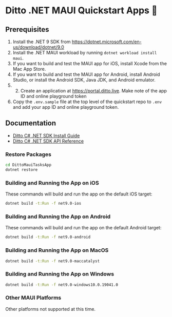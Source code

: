 # Ditto .NET MAUI Quickstart Apps 🚀

## Prerequisites

1. Install the .NET 9 SDK from <https://dotnet.microsoft.com/en-us/download/dotnet/9.0>
2. Install the .NET MAUI workload by running `dotnet workload install maui`.
3. If you want to build and test the MAUI app for iOS, install Xcode from the Mac App Store.
4. If you want to build and test the MAUI app for Android, install Android Studio, or install the Android SDK, Java JDK, and Android emulator.
5. 2. Create an application at <https://portal.ditto.live>. Make note of the app ID and online playground token
6. Copy the `.env.sample` file at the top level of the quickstart repo to `.env` and add your app ID and online playground token.


## Documentation

- [Ditto C# .NET SDK Install Guide](https://docs.ditto.live/install-guides/c-sharp)
- [Ditto C# .NET SDK API Reference](https://software.ditto.live/dotnet/Ditto/4.11.1/api-reference/)
### Restore Packages

```sh
cd DittoMauiTasksApp
dotnet restore
```

### Building and Running the App on iOS

These commands will build and run the app on the default iOS target:

```sh
dotnet build -t:Run -f net9.0-ios
```

### Building and Running the App on Android

These commands will build and run the app on the default Android target:

```sh
dotnet build -t:Run -f net9.0-android
```

### Building and Running the App on MacOS 

```sh
dotnet build -t:Run -f net9.0-maccatalyst 
```

### Building and Running the App on Windows 

```sh
dotnet build -t:Run -f net9.0-windows10.0.19041.0 
```

### Other MAUI Platforms

Other platforms not supported at this time. 



